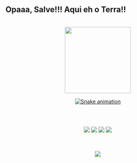 ## Opaaa, Salve!!! Aqui eh o Terra!!

<br>

<div align="center">
  
  <a href="https://github.com/oTerra">
  <img height="180em" src="https://github-readme-stats.vercel.app/api?username=oTerra&show_icons=true&theme=radical&include_all_commits=true&count_private=true"/>
    
  ![Snake animation](https://github.com/oTerra/oTerra/blob/output/github-contribution-grid-snake.svg)
    
</div>
  
  ##
  
<br>
  
<div align="center"> 
  
  <a href="https://instagram.com/terra_5965" target="_blank"><img src="https://img.shields.io/badge/-Instagram-%23E4405F?style=for-the-badge&logo=instagram&logoColor=white" target="_blank"></a>
 <a href="https://api.whatsapp.com/send?phone=5551981614093&text=Opa%2C%20achei%20seu%20contato%20no%20GitHub." target="_blank"><img src="https://img.shields.io/badge/WhatsApp-25D366?style=for-the-badge&logo=whatsapp&logoColor=white" target="_blank"></a> 
  <a href = "mailto:tdfvini@gmail.com"><img src="https://img.shields.io/badge/-Gmail-%23333?style=for-the-badge&logo=gmail&logoColor=white" target="_blank"></a>
  <a href="https://www.linkedin.com/in/viniciosterra/" target="_blank"><img src="https://img.shields.io/badge/-LinkedIn-%230077B5?style=for-the-badge&logo=linkedin&logoColor=white" target="_blank"></a>  
  
</div>
  
  ##
  
 <br>
  
 <div align="center">
   
   <img align="center" src="https://media0.giphy.com/media/LfQzCXmICSoa4/giphy.gif">
   
 </div>

